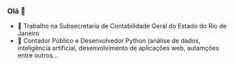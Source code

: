 ### Olá 👋

- 🔭 Trabalho na Subsecretaria de Contabilidade Geral do Estado do Rio de Janeiro
- 🌱 Contador Público e Desenvolvedor Python (análise de dados, inteligência artificial, desenvolvimento de aplicações web, autamções entre outros...

